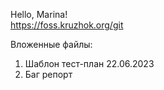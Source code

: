 Hello, Marina! 
</br>
https://foss.kruzhok.org/git

Вложенные файлы:
1. Шаблон тест-план 22.06.2023
2. Баг репорт
